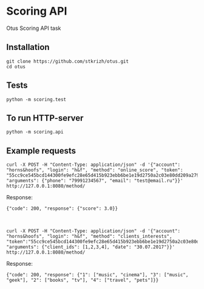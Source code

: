 # Scoring API
Otus Scoring API task

## **Installation**
```
git clone https://github.com/stkrizh/otus.git
cd otus
```

## **Tests**
```
python -m scoring.test
```

## **To run HTTP-server**
```
python -m scoring.api
```

## **Example requests**
```
curl -X POST -H "Content-Type: application/json" -d '{"account": "horns&hoofs", "login": "h&f", "method": "online_score", "token": "55cc9ce545bcd144300fe9efc28e65d415b923ebb6be1e19d2750a2c03e80dd209a27954dca045e5bb12418e7d89b6d718a9e35af34e14e1d5bcd5a08f21fc95", "arguments": {"phone": "79991234567", "email": "test@email.ru"}}' http://127.0.0.1:8080/method/
```
Response:
```
{"code": 200, "response": {"score": 3.0}}
```
<br>

```
curl -X POST -H "Content-Type: application/json" -d '{"account": "horns&hoofs", "login": "h&f", "method": "clients_interests", "token":"55cc9ce545bcd144300fe9efc28e65d415b923ebb6be1e19d2750a2c03e80dd209a27954dca045e5bb12418e7d89b6d718a9e35af34e14e1d5bcd5a08f21fc95", "arguments": {"client_ids": [1,2,3,4], "date": "30.07.2017"}}' http://127.0.0.1:8080/method/
```
Response:
```
{"code": 200, "response": {"1": ["music", "cinema"], "3": ["music", "geek"], "2": ["books", "tv"], "4": ["travel", "pets"]}}
````
